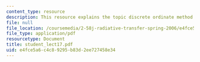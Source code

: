 ```yaml
---
content_type: resource
description: This resource explains the topic discrete ordinate method.
file: null
file_location: /coursemedia/2-58j-radiative-transfer-spring-2006/e4fce5a6c4c89295b83d2ee727458e34_student_lect17.pdf
file_type: application/pdf
resourcetype: Document
title: student_lect17.pdf
uid: e4fce5a6-c4c8-9295-b83d-2ee727458e34
---
```

